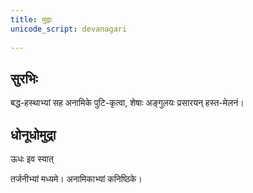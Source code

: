 ```yaml
---    
title: मुद्राः
unicode_script: devanagari  
  
---
```


## सुरभिः

बद्ध-हस्थाभ्यां सह अनामिके पुटि-कृत्वा, शेषाः अङ्गुलयः प्रसारयन् हस्त-मेलनं।

## धोनूधोमुद्रा

ऊधः इव स्यात्

तर्जनीभ्यां मध्यमे। अनामिकाभ्यां कनिष्ठिके।
